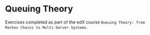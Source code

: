 # Queuing Theory
Exercises completed as part of the edX course `Queuing Theory: from Markov Chains to Multi-Server Systems`.
